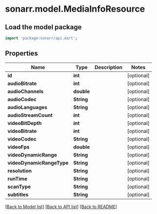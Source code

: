 # sonarr.model.MediaInfoResource

## Load the model package
```dart
import 'package:sonarr/api.dart';
```

## Properties
Name | Type | Description | Notes
------------ | ------------- | ------------- | -------------
**id** | **int** |  | [optional] 
**audioBitrate** | **int** |  | [optional] 
**audioChannels** | **double** |  | [optional] 
**audioCodec** | **String** |  | [optional] 
**audioLanguages** | **String** |  | [optional] 
**audioStreamCount** | **int** |  | [optional] 
**videoBitDepth** | **int** |  | [optional] 
**videoBitrate** | **int** |  | [optional] 
**videoCodec** | **String** |  | [optional] 
**videoFps** | **double** |  | [optional] 
**videoDynamicRange** | **String** |  | [optional] 
**videoDynamicRangeType** | **String** |  | [optional] 
**resolution** | **String** |  | [optional] 
**runTime** | **String** |  | [optional] 
**scanType** | **String** |  | [optional] 
**subtitles** | **String** |  | [optional] 

[[Back to Model list]](../README.md#documentation-for-models) [[Back to API list]](../README.md#documentation-for-api-endpoints) [[Back to README]](../README.md)


